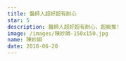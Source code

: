 ```yaml
---
title: 醫師人超好超有耐心
star: 5
description: 醫師人超好超有耐心，超級推!
image: /images/陳妙娟-150x150.jpg
name: 陳妙娟
date: 2018-06-20
---
```


